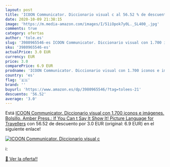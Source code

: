 ```yaml
---
layout: post
title: 'ICOON Communicator. Diccionario visual c al 56.52 % de descuento'
date: 2020-10-09 21:38:15
image: 'https://m.media-amazon.com/images/I/51iOpok7y0L._SL400_.jpg'
comments: true
category: ofertas
author: 'tole.es'
slug: '3980965546-es ICOON Communicator. Diccionario visual con 1.700 iconos e...'
sku: '3980965546-es'
actualPrice: 3.0 EUR
currency: EUR
price: 3.0
comparePrice: 6.9 EUR
prodname: 'ICOON Communicator. Diccionario visual con 1.700 iconos e imágenes. Bolsillo. Amber Press.: If You Can t Say It  Show It! Picture Language for Travellers'
country: 'es'
flag: '🇪🇸'
brand: ''
buyurl: 'https://www.amazon.es/dp/3980965546/?tag=tolees-21'
descuento: '56.52'
average: '3.0'
---
```


Está [ICOON Communicator. Diccionario visual con 1.700 iconos e imágenes. Bolsillo. Amber Press.: If You Can t Say It  Show It! Picture Language for Travellers](https://www.amazon.es/dp/3980965546/?tag=tolees-21) con 56.52 de descuento por 3.0 EUR (original: 6.9 EUR) en el siguiente enlace!

[![ICOON Communicator. Diccionario visual c](https://m.media-amazon.com/images/I/51iOpok7y0L._SL400_.jpg)](https://www.amazon.es/dp/3980965546/?tag=tolees-21)

ℹ️:


[🛒 Ver la oferta!!](https://www.amazon.es/dp/3980965546/?tag=tolees-21)
